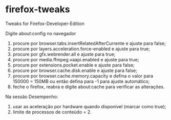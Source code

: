 # firefox-tweaks
Tweaks for Firefox-Developer-Edition


Digite about:config no navegador

1. procure por browser.tabs.insertRelatedAfterCurrente e ajuste para false;
2. procure por layers.acceleration.force-enabled e ajuste para true;
3. procure por gfx.webrender.all e ajuste para true;
4. procure por media.ffmpeg.vaapi.enabled e ajuste para true;
5. procure por extensions.pocket.enable e ajuste para false;
6. procure por browser.cache.disk.enable e ajuste para false;
7. procure por browser.cache.memory.capacity e defina o valor para 150000 = 150MB ou então defina para -1 para ajuste automático;
8. feche o firefox, reabra e digite about:cache para verificar as alterações.

Na sessão Desempenho:

1. usar as aceleração por hardware quando disponível (marcar como true);
2. limite de processos de conteúdo = 2.

